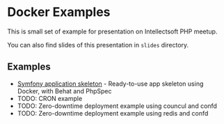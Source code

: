 Docker Examples
================================

This is small set of example for presentation on Intellectsoft PHP meetup.

You can also find slides of this presentation in `slides` directory. 

## Examples

 - [Symfony application skeleton](https://github.com/intellectsoft-uk/symfony-skeleton) - Ready-to-use app skeleton using Docker, with Behat and PhpSpec
 - TODO: CRON example
 - TODO: Zero-downtime deployment example using councul and confd
 - TODO: Zero-downtime deployment example using redis and confd


